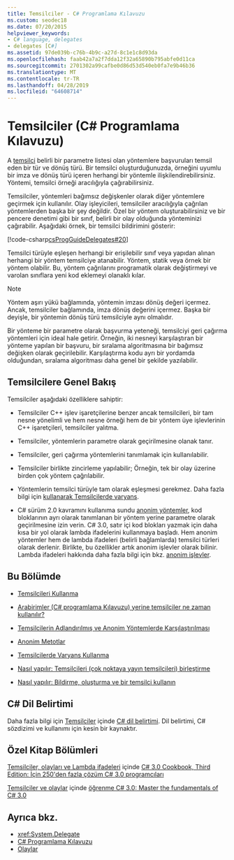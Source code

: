 ```yaml
---
title: Temsilciler - C# Programlama Kılavuzu
ms.custom: seodec18
ms.date: 07/20/2015
helpviewer_keywords:
- C# language, delegates
- delegates [C#]
ms.assetid: 97de039b-c76b-4b9c-a27d-8c1e1c8d93da
ms.openlocfilehash: faab42a7a2f7dda12f32a65890b795abfe0d11ca
ms.sourcegitcommit: 2701302a99cafbe0d86d53d540eb0fa7e9b46b36
ms.translationtype: MT
ms.contentlocale: tr-TR
ms.lasthandoff: 04/28/2019
ms.locfileid: "64608714"
---
```

# <a name="delegates-c-programming-guide"></a>Temsilciler (C# Programlama Kılavuzu)
A [temsilci](../../../csharp/language-reference/keywords/delegate.md) belirli bir parametre listesi olan yöntemlere başvuruları temsil eden bir tür ve dönüş türü. Bir temsilci oluşturduğunuzda, örneğini uyumlu bir imza ve dönüş türü içeren herhangi bir yöntemle ilişkilendirebilirsiniz. Yöntemi, temsilci örneği aracılığıyla çağırabilirsiniz.  
  
 Temsilciler, yöntemleri bağımsız değişkenler olarak diğer yöntemlere geçirmek için kullanılır. Olay işleyicileri, temsilciler aracılığıyla çağrılan yöntemlerden başka bir şey değildir. Özel bir yöntem oluşturabilirsiniz ve bir pencere denetimi gibi bir sınıf, belirli bir olay olduğunda yönteminizi çağırabilir. Aşağıdaki örnek, bir temsilci bildirimini gösterir:  
  
 [!code-csharp[csProgGuideDelegates#20](~/samples/snippets/csharp/VS_Snippets_VBCSharp/csProgGuideDelegates/CS/Delegates.cs#20)]  
  
 Temsilci türüyle eşleşen herhangi bir erişilebilir sınıf veya yapıdan alınan herhangi bir yöntem temsilciye atanabilir. Yöntem, statik veya örnek bir yöntem olabilir. Bu, yöntem çağrılarını programatik olarak değiştirmeyi ve varolan sınıflara yeni kod eklemeyi olanaklı kılar.  
  
> [!NOTE]
>  Yöntem aşırı yükü bağlamında, yöntemin imzası dönüş değeri içermez. Ancak, temsilciler bağlamında, imza dönüş değerini içermez. Başka bir deyişle, bir yöntemin dönüş türü temsilciyle aynı olmalıdır.  
  
 Bir yönteme bir parametre olarak başvurma yeteneği, temsilciyi geri çağırma yöntemleri için ideal hale getirir. Örneğin, iki nesneyi karşılaştıran bir yönteme yapılan bir başvuru, bir sıralama algoritmasına bir bağımsız değişken olarak geçirilebilir. Karşılaştırma kodu ayrı bir yordamda olduğundan, sıralama algoritması daha genel bir şekilde yazılabilir.  
  
## <a name="delegates-overview"></a>Temsilcilere Genel Bakış  
 Temsilciler aşağıdaki özelliklere sahiptir:  
  
- Temsilciler C++ işlev işaretçilerine benzer ancak temsilcileri, bir tam nesne yönelimli ve hem nesne örneği hem de bir yöntem üye işlevlerinin C++ işaretçileri, temsilciler yalıtma.
  
- Temsilciler, yöntemlerin parametre olarak geçirilmesine olanak tanır.  
  
- Temsilciler, geri çağırma yöntemlerini tanımlamak için kullanılabilir.  
  
- Temsilciler birlikte zincirleme yapılabilir; Örneğin, tek bir olay üzerine birden çok yöntem çağrılabilir.  
  
- Yöntemlerin temsilci türüyle tam olarak eşleşmesi gerekmez. Daha fazla bilgi için [kullanarak Temsilcilerde varyans](../../../csharp/programming-guide/concepts/covariance-contravariance/using-variance-in-delegates.md).  
  
- C# sürüm 2.0 kavramını kullanıma sundu [anonim yöntemler](../../../csharp/programming-guide/statements-expressions-operators/anonymous-methods.md), kod bloklarının ayrı olarak tanımlanan bir yöntem yerine parametre olarak geçirilmesine izin verin. C# 3.0, satır içi kod blokları yazmak için daha kısa bir yol olarak lambda ifadelerini kullanmaya başladı. Hem anonim yöntemler hem de lambda ifadeleri (belirli bağlamlarda) temsilci türleri olarak derlenir. Birlikte, bu özellikler artık anonim işlevler olarak bilinir. Lambda ifadeleri hakkında daha fazla bilgi için bkz. [anonim işlevler](../../../csharp/programming-guide/statements-expressions-operators/anonymous-functions.md).  
  
## <a name="in-this-section"></a>Bu Bölümde  
  
- [Temsilcileri Kullanma](../../../csharp/programming-guide/delegates/using-delegates.md)  
  
- [Arabirimler (C# programlama Kılavuzu) yerine temsilciler ne zaman kullanılır?](https://docs.microsoft.com/previous-versions/visualstudio/visual-studio-2010/ms173173(v=vs.100))  
  
- [Temsilcilerin Adlandırılmış ve Anonim Yöntemlerde Karşılaştırılması](../../../csharp/programming-guide/delegates/delegates-with-named-vs-anonymous-methods.md)  
  
- [Anonim Metotlar](../../../csharp/programming-guide/statements-expressions-operators/anonymous-methods.md)  
  
- [Temsilcilerde Varyans Kullanma](../../../csharp/programming-guide/concepts/covariance-contravariance/using-variance-in-delegates.md)  
  
- [Nasıl yapılır: Temsilcileri (çok noktaya yayın temsilcileri) birleştirme](../../../csharp/programming-guide/delegates/how-to-combine-delegates-multicast-delegates.md)  
  
- [Nasıl yapılır: Bildirme, oluşturma ve bir temsilci kullanın](../../../csharp/programming-guide/delegates/how-to-declare-instantiate-and-use-a-delegate.md)  

## <a name="c-language-specification"></a>C# Dil Belirtimi  

Daha fazla bilgi için [Temsilciler](~/_csharplang/spec/delegates.md) içinde [ C# dil belirtimi](../../language-reference/language-specification/index.md). Dil belirtimi, C# sözdizimi ve kullanımı için kesin bir kaynaktır.
  
## <a name="featured-book-chapters"></a>Özel Kitap Bölümleri  
 [Temsilciler, olayları ve Lambda ifadeleri](https://docs.microsoft.com/previous-versions/visualstudio/visual-studio-2008/ff518994%28v=orm.10%29) içinde [ C# 3.0 Cookbook, Third Edition: İçin 250'den fazla çözüm C# 3.0 programcıları](https://docs.microsoft.com/previous-versions/visualstudio/visual-studio-2008/ff518995%28v=orm.10%29)  
  
 [Temsilciler ve olaylar](https://docs.microsoft.com/previous-versions/visualstudio/visual-studio-2008/ff652490%28v=orm.10%29) içinde [öğrenme C# 3.0: Master the fundamentals of C# 3.0](https://docs.microsoft.com/previous-versions/visualstudio/visual-studio-2008/ff652493%28v=orm.10%29)  
  
## <a name="see-also"></a>Ayrıca bkz.

- <xref:System.Delegate>
- [C# Programlama Kılavuzu](../../../csharp/programming-guide/index.md)
- [Olaylar](../../../csharp/programming-guide/events/index.md)
